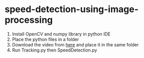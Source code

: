 # speed-detection-using-image-processing

1) Install OpenCV and numpy library in python IDE
2) Place the python files in a folder
3) Download the video from [here](https://www.youtube.com/) and place it in the same folder
4) Run Tracking.py then SpeedDetection.py
